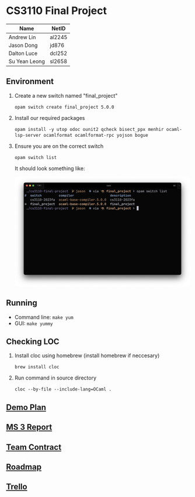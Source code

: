 # CS3110 Final Project

| Name          | NetID  |
| ------------- | ------ |
| Andrew Lin    | al2245 |
| Jason Dong    | jd876  |
| Dalton Luce   | dcl252 |
| Su Yean Leong | sl2658 |

## Environment

1. Create a new switch named "final_project"

    ```text
    opam switch create final_project 5.0.0
    ```

2. Install our required packages

    ```text
    opam install -y utop odoc ounit2 qcheck bisect_ppx menhir ocaml-lsp-server ocamlformat ocamlformat-rpc yojson bogue
    ```

3. Ensure you are on the correct switch

    ```text
    opam switch list
    ```

    It should look something like:

    ![switch](assets/switch.png)

## Running

* Command line: `make yum`
* GUI: `make yummy`

## Checking LOC

1. Install cloc using homebrew (install homebrew if neccesary)

    ```text
    brew install cloc
    ```

2. Run command in source directory

    ```text
    cloc --by-file --include-lang=OCaml .
    ```
    
## [Demo Plan](https://docs.google.com/document/d/1-ZhjeN8IY0uvJLSqNvl0T1y04bVGAgijMMVdawAWykw/edit?usp=sharing)

## [MS 3 Report](https://docs.google.com/document/d/1Io5gyc-MZLV1laxnKsWnB233hYNzaCGRQgO3Iz9oB5M/edit?usp=sharing)

## [Team Contract](/CONTRACT.md)

## [Roadmap](/ROADMAP.md)

## [Trello](https://trello.com/b/iJHJ0XU2/yummy-ms2)
